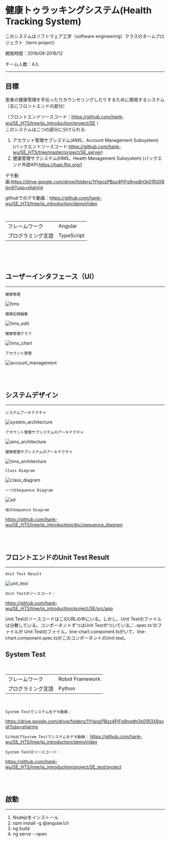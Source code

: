 # 健康トゥラッキングシステム(Health Tracking System)

このシステムはソフトウェア工学（software engineering）クラスのタームプロジェクト（term project）


開発時間：2019/09-2019/12

チーム人数：4人

- - - -
## 目標
患者の健康管理を手伝ったりカウンセリングしたりするために開発するシステム（主にフロントエンドの部分）

（フロントエンドソースコード：https://github.com/hank-wu/SE_HTS/tree/jp_introduction/project/SE ）
<br>このシステムは二つの部分に分けられる:
1. アカウント管理サブシステム(AMS，Account Management Subsyetem) (バックエンドソースコード:https://github.com/hank-wu/SE_HTS/tree/master/project/SE_server)
2. 健康管理サブシステム(HMS，Health Management Subsystem) (バックエンド外部API:https://hapi.fhir.org/)

デモ動画:https://drive.google.com/drive/folders/1YlgjozPBsz4PiFg9nqdhOk01R3X8gygt?usp=sharing

githubでのデモ動画：https://github.com/hank-wu/SE_HTS/tree/jp_introduction/demoVideo

<br>

|        |       |
|  ----  | ----  |
| フレームワーク   | Angular |
| プログラミング言語   | TypeScript |


<br>
<br>
<br>

## ユーザーインタフェース（UI）
- - - -

`健康管理`

![hms](/readme_images/hms.png)

`健康記録編集`

![hms_edit](/readme_images/hms_edit.png)

`健康管理グラフ`

![hms_chart](/readme_images/hms_chart.png)

`アカウント管理`

![account_management](/readme_images/account_management.png)

<br>
<br>

## システムデザイン
- - - -

`システムアーキテクチャ`

![system_architecture](/readme_images/system_architecture.png)

`アカウント管理サブシステムのアーキテクチャ`

![ams_architecture](/readme_images/ams_architecture.jpg)

`健康管理サブシステムのアーキテクチャ`

![hms_architecture](/readme_images/hms_architecture.jpg)

`Class Diagram`

![class_diagram](/readme_images/class_diagram.png)

`一つのSequence Diagram`

![sd](/readme_images/sd.png)

`他のSequence Diagram`

https://github.com/hank-wu/SE_HTS/tree/jp_introduction/doc/sequence_diagram

<br>
<br>

## フロントエンドのUnit Test Result
- - - -

`Unit Test Result`

![unit_test](/readme_images/unit_test.png)

`Unit Testのソースコード：`

https://github.com/hank-wu/SE_HTS/tree/jp_introduction/project/SE/src/app

Unit TestのソースコードはこのURLの中にいる。しかし、Unit Testのファイルは分散している。コンポーネントずつはUnit Testがついている。’...spec.ts’のファイルが
Unit Testのファイル。line-chart.component.tsがいて、line-chart.component.spec.tsがこのコンポーネントのUnit test。

## System Test 


<br>

|        |       |
|  ----  | ----  |
| フレームワーク   | Robot Framework |
| プログラミング言語   | Python |


<br>


`System Testでシステムをデモ動画：`

https://drive.google.com/drive/folders/1YlgjozPBsz4PiFg9nqdhOk01R3X8gygt?usp=sharing

`GitHubでSystem Testでシステムをデモ動画：`
https://github.com/hank-wu/SE_HTS/tree/jp_introduction/demoVideo



`System Testのソースコード：`

https://github.com/hank-wu/SE_HTS/tree/jp_introduction/project/SE_test/project


<br>
<br>

## 啟動
- - - -
1. Nodejsをインストール 
2. npm install -g @angular/cli 
3. ng build 
4. ng serve --open 